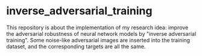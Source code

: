 # inverse_adversarial_training
This repository is about the implementation of my research idea: improve the adversarial robustness of neural network models by "inverse adversarial training". Some noise-like adversarial images are inserted into the training dataset, and the corresponding targets are all the same. 
